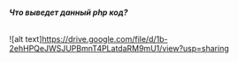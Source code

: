 ###### **Что выведет данный php код?**

![alt text]https://drive.google.com/file/d/1b-2ehHPQeJWSJUPBmnT4PLatdaRM9mU1/view?usp=sharing
